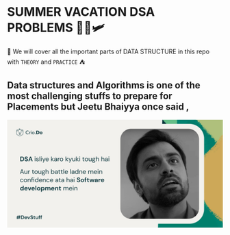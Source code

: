 
# SUMMER VACATION DSA PROBLEMS 👨‍🚀🛩️

🦖 We will cover all the important parts of DATA STRUCTURE
 in this repo with `THEORY` and `PRACTICE` ⛺ 

## Data structures and Algorithms is one of the most challenging stuffs to prepare for Placements but Jeetu Bhaiyya once said ,

![App Screenshot](https://github.com/TridibD004/SUMMER-VACATION-DSA-PROBLEMS/blob/main/dsa-tough.jpeg)



